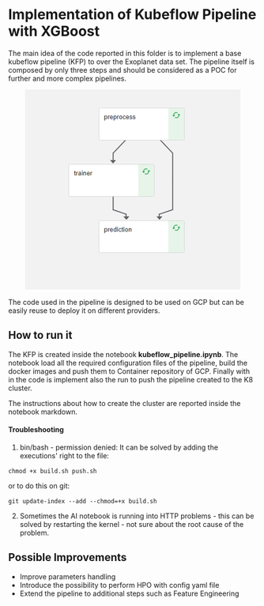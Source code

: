 # Implementation of Kubeflow Pipeline with XGBoost

The main idea of the code reported in this folder is to implement a base kubeflow pipeline (KFP) to over the Exoplanet data set. The pipeline itself is composed by only three steps and should be considered as a POC for further and more complex pipelines.

 <p align="center">
  <img src="../images/kubeflow_pipeline.PNG" />
</p>

The code used in the pipeline is designed to be used on GCP but can be easily reuse to deploy it on different providers.

## How to run it

The KFP is created inside the notebook __kubeflow_pipeline.ipynb__. The notebook load all the required configuration files of the pipeline, build the docker images and push them to Container repository of GCP. Finally with in the code is implement also the run to push the pipeline created to the K8 cluster.

The instructions about how to create the cluster are reported inside the notebook markdown.

#### Troubleshooting

1. bin/bash - permission denied: It can be solved by adding the executions' right to the file:
```
chmod +x build.sh push.sh
```
or to do this on git:
```
git update-index --add --chmod=+x build.sh
```

2. Sometimes the AI notebook is running into HTTP problems - this can be solved by restarting the kernel - not sure about the root cause of the problem.

## Possible Improvements
- Improve parameters handling
- Introduce the possibility to perform HPO with config yaml file
- Extend the pipeline to additional steps such as Feature Engineering
